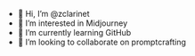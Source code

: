 - 👋 Hi, I’m @zclarinet
- 👀 I’m interested in Midjourney
- 🌱 I’m currently learning GitHub
- 💞️ I’m looking to collaborate on promptcrafting

<!---
zclarinet/zclarinet is a ✨ special ✨ repository because its `README.md` (this file) appears on your GitHub profile.
You can click the Preview link to take a look at your changes.
--->
